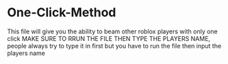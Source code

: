 # One-Click-Method
This file will give you the ability to beam other roblox players with only one click
MAKE SURE TO RRUN THE FILE THEN TYPE THE PLAYERS NAME, people always try to type it in first but you have to run the file
then input the players name
